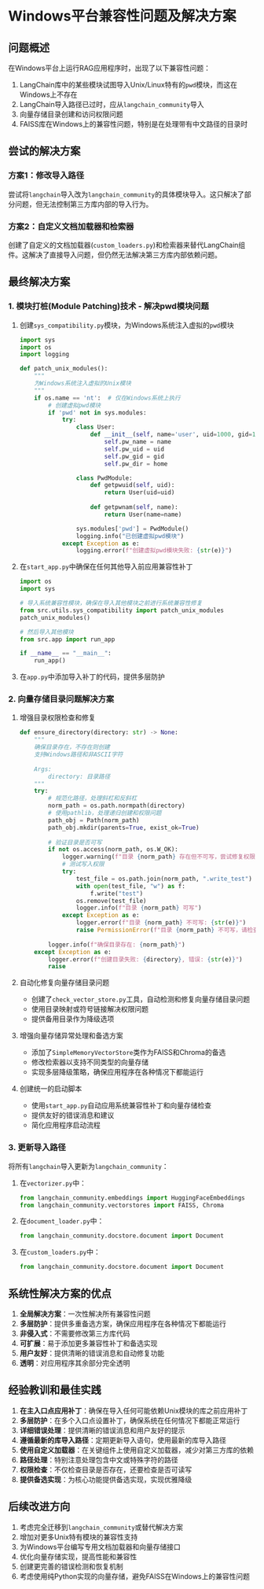 # Windows平台兼容性问题及解决方案

## 问题概述

在Windows平台上运行RAG应用程序时，出现了以下兼容性问题：

1. LangChain库中的某些模块试图导入Unix/Linux特有的`pwd`模块，而这在Windows上不存在
2. LangChain导入路径已过时，应从`langchain_community`导入
3. 向量存储目录创建和访问权限问题
4. FAISS库在Windows上的兼容性问题，特别是在处理带有中文路径的目录时

## 尝试的解决方案

### 方案1：修改导入路径

尝试将`langchain`导入改为`langchain_community`的具体模块导入。这只解决了部分问题，但无法控制第三方库内部的导入行为。

### 方案2：自定义文档加载器和检索器

创建了自定义的文档加载器(`custom_loaders.py`)和检索器来替代LangChain组件。这解决了直接导入问题，但仍然无法解决第三方库内部依赖问题。

## 最终解决方案

### 1. 模块打桩(Module Patching)技术 - 解决pwd模块问题

1. 创建`sys_compatibility.py`模块，为Windows系统注入虚拟的`pwd`模块
   ```python
   import sys
   import os
   import logging

   def patch_unix_modules():
       """
       为Windows系统注入虚拟的Unix模块
       """
       if os.name == 'nt':  # 仅在Windows系统上执行
           # 创建虚拟pwd模块
           if 'pwd' not in sys.modules:
               try:
                   class User:
                       def __init__(self, name='user', uid=1000, gid=1000, home='/home/user'):
                           self.pw_name = name
                           self.pw_uid = uid
                           self.pw_gid = gid
                           self.pw_dir = home

                   class PwdModule:
                       def getpwuid(self, uid):
                           return User(uid=uid)
                           
                       def getpwnam(self, name):
                           return User(name=name)

                   sys.modules['pwd'] = PwdModule()
                   logging.info("已创建虚拟pwd模块")
               except Exception as e:
                   logging.error(f"创建虚拟pwd模块失败: {str(e)}")
   ```

2. 在`start_app.py`中确保在任何其他导入前应用兼容性补丁
   ```python
   import os
   import sys

   # 导入系统兼容性模块，确保在导入其他模块之前进行系统兼容性修复
   from src.utils.sys_compatibility import patch_unix_modules
   patch_unix_modules()

   # 然后导入其他模块
   from src.app import run_app

   if __name__ == "__main__":
       run_app()
   ```

3. 在`app.py`中添加导入补丁的代码，提供多层防护

### 2. 向量存储目录问题解决方案

1. 增强目录权限检查和修复
   ```python
   def ensure_directory(directory: str) -> None:
       """
       确保目录存在，不存在则创建
       支持Windows路径和非ASCII字符
       
       Args:
           directory: 目录路径
       """
       try:
           # 规范化路径，处理斜杠和反斜杠
           norm_path = os.path.normpath(directory)
           # 使用pathlib，处理递归创建和权限问题
           path_obj = Path(norm_path)
           path_obj.mkdir(parents=True, exist_ok=True)
           
           # 验证目录是否可写
           if not os.access(norm_path, os.W_OK):
               logger.warning(f"目录 {norm_path} 存在但不可写，尝试修复权限...")
               # 测试写入权限
               try:
                   test_file = os.path.join(norm_path, ".write_test")
                   with open(test_file, "w") as f:
                       f.write("test")
                   os.remove(test_file)
                   logger.info(f"目录 {norm_path} 可写")
               except Exception as e:
                   logger.error(f"目录 {norm_path} 不可写: {str(e)}")
                   raise PermissionError(f"目录 {norm_path} 不可写，请检查权限")
           
           logger.info(f"确保目录存在: {norm_path}")
       except Exception as e:
           logger.error(f"创建目录失败: {directory}, 错误: {str(e)}")
           raise
   ```

2. 自动化修复向量存储目录问题
   - 创建了`check_vector_store.py`工具，自动检测和修复向量存储目录问题
   - 使用目录映射或符号链接解决权限问题
   - 提供备用目录作为降级选项

3. 增强向量存储异常处理和备选方案
   - 添加了`SimpleMemoryVectorStore`类作为FAISS和Chroma的备选
   - 修改检索器以支持不同类型的向量存储
   - 实现多层降级策略，确保应用程序在各种情况下都能运行

4. 创建统一的启动脚本
   - 使用`start_app.py`自动应用系统兼容性补丁和向量存储检查
   - 提供友好的错误消息和建议
   - 简化应用程序启动流程

### 3. 更新导入路径

将所有`langchain`导入更新为`langchain_community`：

1. 在`vectorizer.py`中：
   ```python
   from langchain_community.embeddings import HuggingFaceEmbeddings
   from langchain_community.vectorstores import FAISS, Chroma
   ```

2. 在`document_loader.py`中：
   ```python
   from langchain_community.docstore.document import Document
   ```

3. 在`custom_loaders.py`中：
   ```python
   from langchain_community.docstore.document import Document
   ```

## 系统性解决方案的优点

1. **全局解决方案**：一次性解决所有兼容性问题
2. **多层防护**：提供多重备选方案，确保应用程序在各种情况下都能运行
3. **非侵入式**：不需要修改第三方库代码
4. **可扩展**：易于添加更多兼容性补丁和备选实现
5. **用户友好**：提供清晰的错误消息和自动修复功能
6. **透明**：对应用程序其余部分完全透明

## 经验教训和最佳实践

1. **在主入口点应用补丁**：确保在导入任何可能依赖Unix模块的库之前应用补丁
2. **多层防护**：在多个入口点设置补丁，确保系统在任何情况下都能正常运行
3. **详细错误处理**：提供清晰的错误消息和用户友好的提示
4. **遵循最新的库导入路径**：定期更新导入语句，使用最新的库导入路径
5. **使用自定义加载器**：在关键组件上使用自定义加载器，减少对第三方库的依赖
6. **路径处理**：特别注意处理包含中文或特殊字符的路径
7. **权限检查**：不仅检查目录是否存在，还要检查是否可读写
8. **提供备选实现**：为核心功能提供备选实现，实现优雅降级

## 后续改进方向

1. 考虑完全迁移到`langchain_community`或替代解决方案
2. 增加对更多Unix特有模块的兼容性支持
3. 为Windows平台编写专用文档加载器和向量存储接口
4. 优化向量存储实现，提高性能和兼容性
5. 创建更完善的错误检测和恢复机制
6. 考虑使用纯Python实现的向量存储，避免FAISS在Windows上的兼容性问题 